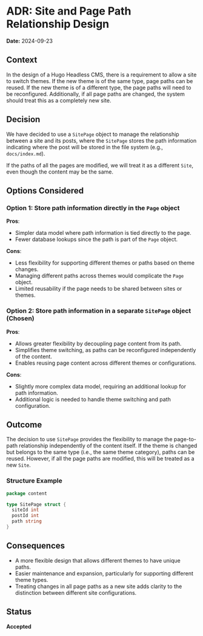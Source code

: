 # ADR: Site and Page Path Relationship Design

**Date:** 2024-09-23

## Context

In the design of a Hugo Headless CMS, there is a requirement to allow a site to switch themes. If the new theme is of the same type, page paths can be reused. If the new theme is of a different type, the page paths will need to be reconfigured. Additionally, if all page paths are changed, the system should treat this as a completely new site.

## Decision

We have decided to use a `SitePage` object to manage the relationship between a site and its posts, where the `SitePage` stores the path information indicating where the post will be stored in the file system (e.g., `docs/index.md`).

If the paths of all the pages are modified, we will treat it as a different `Site`, even though the content may be the same.

## Options Considered

### Option 1: Store path information directly in the `Page` object

**Pros**:
- Simpler data model where path information is tied directly to the page.
- Fewer database lookups since the path is part of the `Page` object.

**Cons**:
- Less flexibility for supporting different themes or paths based on theme changes.
- Managing different paths across themes would complicate the `Page` object.
- Limited reusability if the page needs to be shared between sites or themes.

### Option 2: Store path information in a separate `SitePage` object (Chosen)

**Pros**:
- Allows greater flexibility by decoupling page content from its path.
- Simplifies theme switching, as paths can be reconfigured independently of the content.
- Enables reusing page content across different themes or configurations.

**Cons**:
- Slightly more complex data model, requiring an additional lookup for path information.
- Additional logic is needed to handle theme switching and path configuration.

## Outcome

The decision to use `SitePage` provides the flexibility to manage the page-to-path relationship independently of the content itself. If the theme is changed but belongs to the same type (i.e., the same theme category), paths can be reused. However, if all the page paths are modified, this will be treated as a new `Site`.

### Structure Example
```go
package content

type SitePage struct {
  siteId int
  postId int
  path string
}

```

## Consequences

- A more flexible design that allows different themes to have unique paths.
- Easier maintenance and expansion, particularly for supporting different theme types.
- Treating changes in all page paths as a new site adds clarity to the distinction between different site configurations.

## Status

**Accepted**
